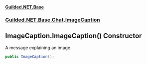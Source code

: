 #### [Guilded.NET.Base](Guilded_NET_Base.md 'Guilded.NET.Base')
### [Guilded.NET.Base.Chat](Guilded_NET_Base.md#Guilded_NET_Base_Chat 'Guilded.NET.Base.Chat').[ImageCaption](ImageCaption.md 'Guilded.NET.Base.Chat.ImageCaption')
## ImageCaption.ImageCaption() Constructor
A message explaining an image.  
```csharp
public ImageCaption();
```
